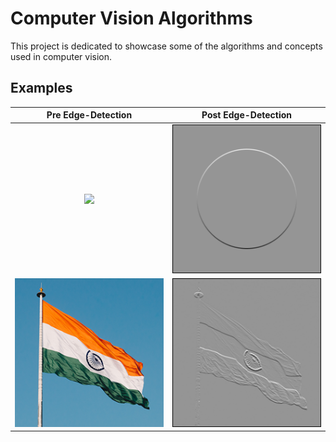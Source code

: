 # Computer Vision Algorithms

This project is dedicated to showcase some of the algorithms and concepts used in computer vision.

## Examples

|   Pre Edge-Detection    |        Post Edge-Detection         |
| :---------------------: | :--------------------------------: |
|  ![](dark_circle.png)   | ![](img\out_dark_circle_5x5_y.png) |
| ![](img\india_flag.png) | ![](img\out_india_flag_5x5_y.png)  |
